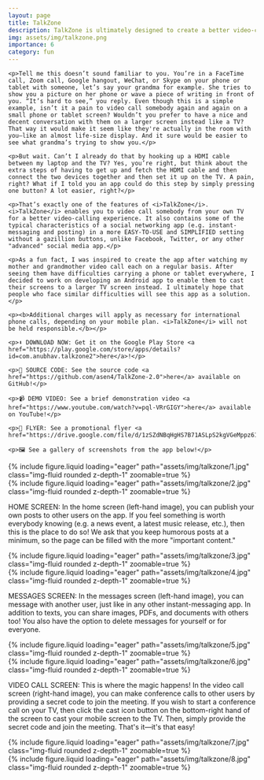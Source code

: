 ```yaml
---
layout: page
title: TalkZone
description: TalkZone is ultimately designed to create a better video-calling experience. (October 2021)
img: assets/img/talkzone.png
importance: 6
category: fun
---
```


<div>

    <p>Tell me this doesn’t sound familiar to you. You’re in a FaceTime call, Zoom call, Google hangout, WeChat, or Skype on your phone or tablet with someone, let’s say your grandma for example. She tries to show you a picture on her phone or wave a piece of writing in front of you. “It’s hard to see,” you reply. Even though this is a simple example, isn’t it a pain to video call somebody again and again on a small phone or tablet screen? Wouldn’t you prefer to have a nice and decent conversation with them on a larger screen instead like a TV? That way it would make it seem like they're actually in the room with you—like an almost life-size display. And it sure would be easier to see what grandma’s trying to show you.</p>

    <p>But wait. Can’t I already do that by hooking up a HDMI cable between my laptop and the TV? Yes, you’re right, but think about the extra steps of having to get up and fetch the HDMI cable and then connect the two devices together and then set it up on the TV. A pain, right? What if I told you an app could do this step by simply pressing one button? A lot easier, right?</p>

    <p>That’s exactly one of the features of <i>TalkZone</i>. <i>TalkZone</i> enables you to video call somebody from your own TV for a better video-calling experience. It also contains some of the typical characteristics of a social networking app (e.g. instant-messaging and posting) in a more EASY-TO-USE and SIMPLIFIED setting without a gazillion buttons, unlike Facebook, Twitter, or any other "advanced" social media app.</p>

    <p>As a fun fact, I was inspired to create the app after watching my mother and grandmother video call each on a regular basis. After seeing them have difficulties carrying a phone or tablet everywhere, I decided to work on developing an Android app to enable them to cast their screens to a larger TV screen instead. I ultimately hope that people who face similar difficulties will see this app as a solution.</p>

    <p><b>Additional charges will apply as necessary for international phone calls, depending on your mobile plan. <i>TalkZone</i> will not be held responsible.</b></p>

    <p>⬇️ DOWNLOAD NOW: Get it on the Google Play Store <a href="https://play.google.com/store/apps/details?id=com.anubhav.talkzone2">here</a>!</p>

    <p>📜 SOURCE CODE: See the source code <a href="https://github.com/asen4/TalkZone-2.0">here</a> available on GitHub!</p>

    <p>📹 DEMO VIDEO: See a brief demonstration video <a href="https://www.youtube.com/watch?v=pql-VRrGIGY">here</a> available on YouTube!</p>

    <p>📁 FLYER: See a promotional flyer <a href="https://drive.google.com/file/d/1zSZdNBqHgHS7B71ASLpS2kgVGeMppz61/view">here</a>!

    <p>🖼️ See a gallery of screenshots from the app below!</p>

</div>

<div class="row">
    <div class="col-sm mt-3 mt-md-0">
        {% include figure.liquid loading="eager" path="assets/img/talkzone/1.jpg" class="img-fluid rounded z-depth-1" zoomable=true %}
    </div>
    <div class="col-sm mt-3 mt-md-0">
        {% include figure.liquid loading="eager" path="assets/img/talkzone/2.jpg" class="img-fluid rounded z-depth-1" zoomable=true %}
    </div>
</div>

<div class="caption">
    <p>HOME SCREEN: In the home screen (left-hand image), you can publish your own posts to other users on the app. If you feel something is worth everybody knowing (e.g. a news event, a latest music release, etc.), then this is the place to do so! We ask that you keep humorous posts at a minimum, so the page can be filled with the more "important content."</p>
</div>

<div class="row">
    <div class="col-sm mt-3 mt-md-0">
        {% include figure.liquid loading="eager" path="assets/img/talkzone/3.jpg" class="img-fluid rounded z-depth-1" zoomable=true %}
    </div>
    <div class="col-sm mt-3 mt-md-0">
        {% include figure.liquid loading="eager" path="assets/img/talkzone/4.jpg" class="img-fluid rounded z-depth-1" zoomable=true %}
    </div>
</div>

<div class="caption">
    <p>MESSAGES SCREEN: In the messages screen (left-hand image), you can message with another user, just like in any other instant-messaging app. In addition to texts, you can share images, PDFs, and documents with others too! You also have the option to delete messages for yourself or for everyone.</p>
</div>

<div class="row">
    <div class="col-sm mt-3 mt-md-0">
        {% include figure.liquid loading="eager" path="assets/img/talkzone/5.jpg" class="img-fluid rounded z-depth-1" zoomable=true %}
    </div>
    <div class="col-sm mt-3 mt-md-0">
        {% include figure.liquid loading="eager" path="assets/img/talkzone/6.jpg" class="img-fluid rounded z-depth-1" zoomable=true %}
    </div>
</div>

<div class="caption">
    <p>VIDEO CALL SCREEN: This is where the magic happens! In the video call screen (right-hand image), you can make conference calls to other users by providing a secret code to join the meeting. If you wish to start a conference call on your TV, then click the cast icon button on the bottom-right hand of the screen to cast your mobile screen to the TV. Then, simply provide the secret code and join the meeting. That's it—it's that easy!</p>
</div>

<div class="row">
    <div class="col-sm mt-3 mt-md-0">
        {% include figure.liquid loading="eager" path="assets/img/talkzone/7.jpg" class="img-fluid rounded z-depth-1" zoomable=true %}
    </div>
    <div class="col-sm mt-3 mt-md-0">
        {% include figure.liquid loading="eager" path="assets/img/talkzone/8.jpg" class="img-fluid rounded z-depth-1" zoomable=true %}
    </div>
</div>
